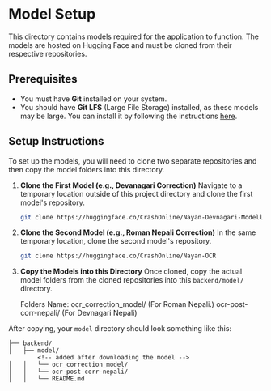 # Model Setup

This directory contains models required for the application to function. The models are hosted on Hugging Face and must be cloned from their respective repositories.

## Prerequisites

* You must have **Git** installed on your system.
* You should have **Git LFS** (Large File Storage) installed, as these models may be large. You can install it by following the instructions [here](https://git-lfs.com).

## Setup Instructions

To set up the models, you will need to clone two separate repositories and then copy the model folders into this directory.

1.  **Clone the First Model (e.g., Devanagari Correction)**
    Navigate to a temporary location outside of this project directory and clone the first model's repository.

    ```bash
    git clone https://huggingface.co/CrashOnline/Nayan-Devnagari-Modell/
    ```

2.  **Clone the Second Model (e.g., Roman Nepali Correction)**
    In the same temporary location, clone the second model's repository.

    ```bash
    git clone https://huggingface.co/CrashOnline/Nayan-OCR
    ```

3.  **Copy the Models into this Directory**
    Once cloned, copy the actual model folders from the cloned repositories into this `backend/model/` directory.

    Folders Name:
    ocr_correction_model/ (For Roman Nepali.)
    ocr-post-corr-nepali/ (For Devnagari Nepali)


After copying, your `model` directory should look something like this:
```
├── backend/
│   ├── model/
        <!-- added after downloading the model -->
│   │   └── ocr_correction_model/
│   │   └── ocr-post-corr-nepali/
│   │   └── README.md
```
